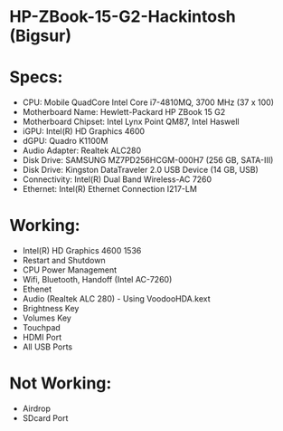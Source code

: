 # HP-ZBook-15-G2-Hackintosh (Bigsur)

# Specs:
- CPU: Mobile QuadCore Intel Core i7-4810MQ, 3700 MHz (37 x 100)
- Motherboard Name: Hewlett-Packard HP ZBook 15 G2
- Motherboard Chipset: Intel Lynx Point QM87, Intel Haswell
- iGPU: Intel(R) HD Graphics 4600
- dGPU: Quadro K1100M
- Audio Adapter: Realtek ALC280 
- Disk Drive: SAMSUNG MZ7PD256HCGM-000H7 (256 GB, SATA-III)
- Disk Drive: Kingston DataTraveler 2.0 USB Device (14 GB, USB)
-	Connectivity: Intel(R) Dual Band Wireless-AC 7260
- Ethernet: Intel(R) Ethernet Connection I217-LM

# Working:
- Intel(R) HD Graphics 4600 1536
- Restart and Shutdown
- CPU Power Management
- Wifi, Bluetooth, Handoff (Intel AC-7260)
- Ethenet 
- Audio (Realtek ALC 280) - Using VoodooHDA.kext
- Brightness Key 
- Volumes Key
- Touchpad
- HDMI Port
- All USB Ports

# Not Working:
- Airdrop
- SDcard Port
